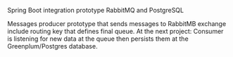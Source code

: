 Spring Boot integration prototype RabbitMQ and PostgreSQL

Messages producer prototype that sends messages to RabbitMB exchange include routing key that defines final queue.
At the next project: 
Consumer is listening for new data at the queue then persists them at the Greenplum/Postgres database.
